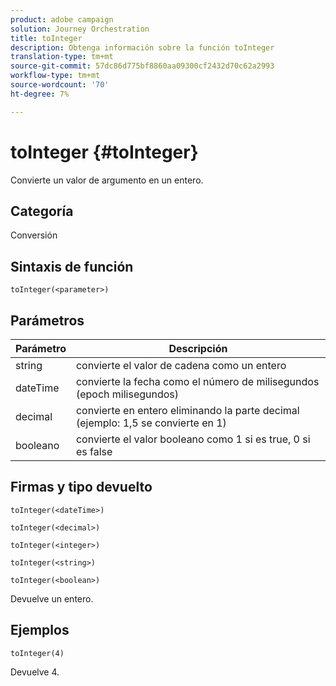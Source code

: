 ```yaml
---
product: adobe campaign
solution: Journey Orchestration
title: toInteger
description: Obtenga información sobre la función toInteger
translation-type: tm+mt
source-git-commit: 57dc86d775bf8860aa09300cf2432d70c62a2993
workflow-type: tm+mt
source-wordcount: '70'
ht-degree: 7%

---
```



# toInteger {#toInteger}

Convierte un valor de argumento en un entero.

## Categoría

Conversión

## Sintaxis de función

`toInteger(<parameter>)`

## Parámetros

| Parámetro | Descripción |
|--- |--- |
| string | convierte el valor de cadena como un entero |
| dateTime | convierte la fecha como el número de milisegundos (epoch milisegundos) |
| decimal | convierte en entero eliminando la parte decimal (ejemplo: 1,5 se convierte en 1) |
| booleano | convierte el valor booleano como 1 si es true, 0 si es false |

## Firmas y tipo devuelto

`toInteger(<dateTime>)`

`toInteger(<decimal>)`

`toInteger(<integer>)`

`toInteger(<string>)`

`toInteger(<boolean>)`

Devuelve un entero.

## Ejemplos

`toInteger(4)`

Devuelve 4.
